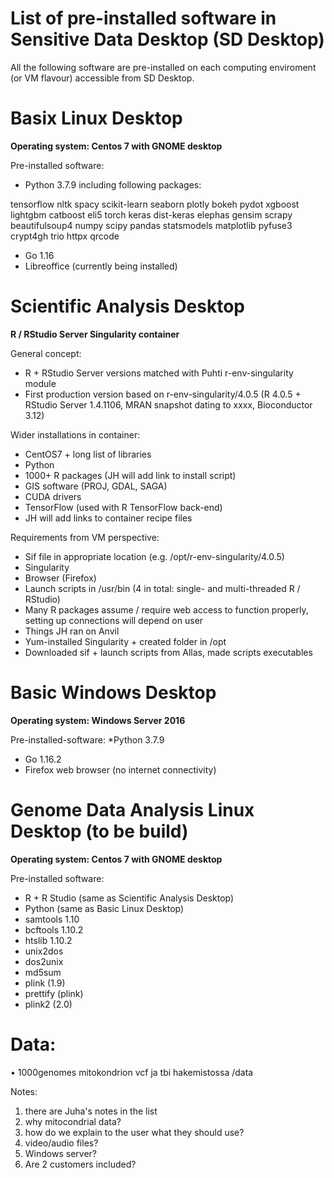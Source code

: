
# List of pre-installed software in Sensitive Data Desktop (SD Desktop)

All the following software  are pre-installed on each computing enviroment (or VM flavour) accessible from SD Desktop.
  
# Basix Linux Desktop 

**Operating system: Centos 7 with GNOME desktop**

Pre-installed software: 

* Python 3.7.9 including following packages: 

tensorflow nltk spacy scikit-learn seaborn plotly bokeh pydot xgboost lightgbm catboost eli5 torch keras dist-keras elephas gensim scrapy beautifulsoup4 numpy scipy pandas statsmodels matplotlib pyfuse3 crypt4gh trio httpx qrcode 

* Go 1.16 
*	Libreoffice (currently being installed) 
 
# Scientific Analysis Desktop 

**R / RStudio Server Singularity container**

General concept: 

* R + RStudio Server versions matched with Puhti r-env-singularity module 
* First production version based on r-env-singularity/4.0.5 (R 4.0.5 + RStudio Server 1.4.1106, MRAN snapshot dating to xxxx, Bioconductor 3.12) 


Wider installations in container: 

* CentOS7 + long list of libraries 
* Python 
* 1000+ R packages (JH will add link to install script) 
* GIS software (PROJ, GDAL, SAGA) 
* CUDA drivers 
* TensorFlow (used with R TensorFlow back-end) 
* JH will add links to container recipe files 

Requirements from VM perspective: 

* Sif file in appropriate location (e.g. /opt/r-env-singularity/4.0.5) 
* Singularity 
* Browser (Firefox) 
* Launch scripts in /usr/bin (4 in total: single- and multi-threaded R / RStudio) 
* Many R packages assume / require web access to function properly, setting up connections will depend on user 
* Things JH ran on Anvil 
* Yum-installed Singularity + created folder in /opt 
* Downloaded sif + launch scripts from Allas, made scripts executables 
 
# Basic Windows Desktop 

**Operating system: Windows Server 2016**

Pre-installed-software: 
*Python 3.7.9 
* Go 1.16.2 
* Firefox web browser (no internet connectivity)  

# Genome Data Analysis Linux Desktop (to be build)  

**Operating system: Centos 7 with GNOME desktop**

Pre-installed software: 
* R + R Studio (same as Scientific Analysis Desktop)
* Python (same as Basic Linux Desktop) 
* samtools 1.10 
* bcftools 1.10.2 
* htslib 1.10.2 
* unix2dos 
* dos2unix 
* md5sum 
* plink (1.9) 
* prettify (plink) 
* plink2 (2.0) 

# Data:  
•	1000genomes mitokondrion vcf ja tbi hakemistossa /data 


Notes:
1) there are Juha's notes in the list
2) why mitocondrial data?
3) how do we explain to the user what they should use?
4) video/audio files?
5) Windows server? 
6) Are 2 customers included?



















